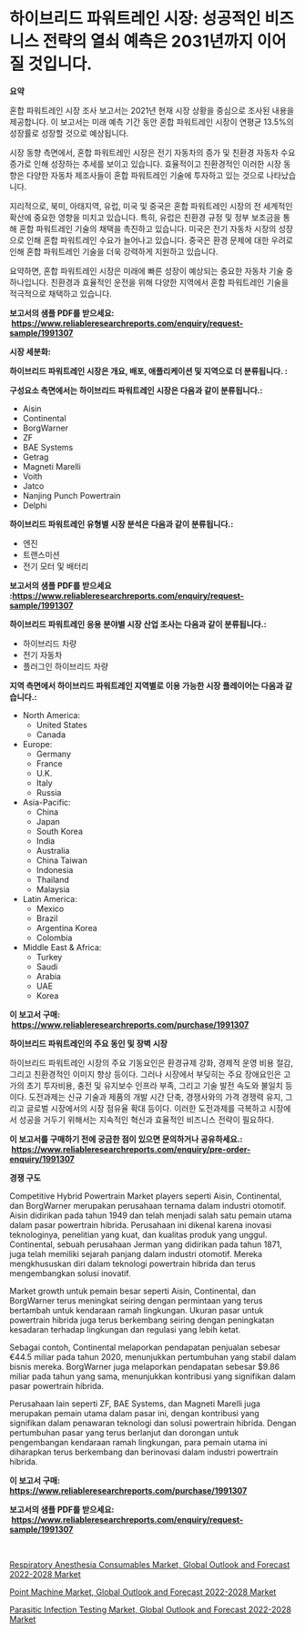 <p><h1>하이브리드 파워트레인 시장: 성공적인 비즈니스 전략의 열쇠 예측은 2031년까지 이어질 것입니다.</h1></p><p><strong>요약</strong></p>
<p><p>혼합 파워트레인 시장 조사 보고서는 2021년 현재 시장 상황을 중심으로 조사된 내용을 제공합니다. 이 보고서는 미래 예측 기간 동안 혼합 파워트레인 시장이 연평균 13.5%의 성장률로 성장할 것으로 예상됩니다.</p><p>시장 동향 측면에서, 혼합 파워트레인 시장은 전기 자동차의 증가 및 친환경 자동차 수요 증가로 인해 성장하는 추세를 보이고 있습니다. 효율적이고 친환경적인 이러한 시장 동향은 다양한 자동차 제조사들이 혼합 파워트레인 기술에 투자하고 있는 것으로 나타났습니다.</p><p>지리적으로, 북미, 아태지역, 유럽, 미국 및 중국은 혼합 파워트레인 시장의 전 세계적인 확산에 중요한 영향을 미치고 있습니다. 특히, 유럽은 친환경 규정 및 정부 보조금을 통해 혼합 파워트레인 기술의 채택을 촉진하고 있습니다. 미국은 전기 자동차 시장의 성장으로 인해 혼합 파워트레인 수요가 늘어나고 있습니다. 중국은 환경 문제에 대한 우려로 인해 혼합 파워트레인 기술을 더욱 강력하게 지원하고 있습니다.</p><p>요약하면, 혼합 파워트레인 시장은 미래에 빠른 성장이 예상되는 중요한 자동차 기술 중 하나입니다. 친환경과 효율적인 운전을 위해 다양한 지역에서 혼합 파워트레인 기술을 적극적으로 채택하고 있습니다.</p></p>
<p><strong>보고서의 샘플 PDF를 받으세요: &nbsp;<a href="https://www.reliableresearchreports.com/enquiry/request-sample/1991307">https://www.reliableresearchreports.com/enquiry/request-sample/1991307</a></strong></p>
<p><strong>시장 세분화:</strong></p>
<p><strong> 하이브리드 파워트레인 시장은 개요, 배포, 애플리케이션 및 지역으로 더 분류됩니다. :</strong></p>
<p><strong>구성요소 측면에서는 하이브리드 파워트레인 시장은 다음과 같이 분류됩니다.:</strong></p>
<p><ul><li>Aisin</li><li>Continental</li><li>BorgWarner</li><li>ZF</li><li>BAE Systems</li><li>Getrag</li><li>Magneti Marelli</li><li>Voith</li><li>Jatco</li><li>Nanjing Punch Powertrain</li><li>Delphi</li></ul></p>
<p><strong> 하이브리드 파워트레인 유형별 시장 분석은 다음과 같이 분류됩니다.:</strong></p>
<p><ul><li>엔진</li><li>트랜스미션</li><li>전기 모터 및 배터리</li></ul></p>
<p><strong>보고서의 샘플 PDF를 받으세요 :<a href="https://www.reliableresearchreports.com/enquiry/request-sample/1991307">https://www.reliableresearchreports.com/enquiry/request-sample/1991307</a></strong></p>
<p><strong> 하이브리드 파워트레인 응용 분야별 시장 산업 조사는 다음과 같이 분류됩니다.:</strong></p>
<p><ul><li>하이브리드 차량</li><li>전기 자동차</li><li>플러그인 하이브리드 차량</li></ul></p>
<p><strong>지역 측면에서 하이브리드 파워트레인 지역별로 이용 가능한 시장 플레이어는 다음과 같습니다.:</strong></p>
<p><ul>
    <li>
        North America:
        <ul>
            <li>United States</li>
            <li>Canada</li>
        </ul>
    </li>
    <li>
        Europe:
        <ul>
            <li>Germany</li>
            <li>France</li>
            <li>U.K.</li>
            <li>Italy</li>
            <li>Russia</li>
        </ul>
    </li>
    <li>
        Asia-Pacific:
        <ul>
            <li>China</li>
            <li>Japan</li>
            <li>South Korea</li>
            <li>India</li>
            <li>Australia</li>
            <li>China Taiwan</li>
            <li>Indonesia</li>
            <li>Thailand</li>
            <li>Malaysia</li>
        </ul>
    </li>
    <li>
        Latin America:
        <ul>
            <li>Mexico</li>
            <li>Brazil</li>
            <li>Argentina Korea</li>
            <li>Colombia</li>
        </ul>
    </li>
    <li>
        Middle East & Africa:
        <ul>
            <li>Turkey</li>
            <li>Saudi</li>
            <li>Arabia</li>
            <li>UAE</li>
            <li>Korea</li>
        </ul>
    </li>
    </ul></p>
<p><strong>이 보고서 구매: &nbsp;<a href="https://www.reliableresearchreports.com/purchase/1991307">https://www.reliableresearchreports.com/purchase/1991307</a></strong></p>
<p><strong>하이브리드 파워트레인의 주요 동인 및 장벽 시장</strong></p>
<p><p>하이브리드 파워트레인 시장의 주요 기동요인은 환경규제 강화, 경제적 운영 비용 절감, 그리고 친환경적인 이미지 향상 등이다. 그러나 시장에서 부딪히는 주요 장애요인은 고가의 초기 투자비용, 충전 및 유지보수 인프라 부족, 그리고 기술 발전 속도와 불일치 등이다. 도전과제는 신규 기술과 제품의 개발 시간 단축, 경쟁사와의 가격 경쟁력 유지, 그리고 글로벌 시장에서의 시장 점유율 확대 등이다. 이러한 도전과제를 극복하고 시장에서 성공을 거두기 위해서는 지속적인 혁신과 효율적인 비즈니스 전략이 필요하다.</p></p>
<p><strong>이 보고서를 구매하기 전에 궁금한 점이 있으면 문의하거나 공유하세요.: &nbsp;<a href="https://www.reliableresearchreports.com/enquiry/pre-order-enquiry/1991307">https://www.reliableresearchreports.com/enquiry/pre-order-enquiry/1991307</a></strong></p>
<p><strong>경쟁 구도</strong></p>
<p><p>Competitive Hybrid Powertrain Market players seperti Aisin, Continental, dan BorgWarner merupakan perusahaan ternama dalam industri otomotif. Aisin didirikan pada tahun 1949 dan telah menjadi salah satu pemain utama dalam pasar powertrain hibrida. Perusahaan ini dikenal karena inovasi teknologinya, penelitian yang kuat, dan kualitas produk yang unggul. Continental, sebuah perusahaan Jerman yang didirikan pada tahun 1871, juga telah memiliki sejarah panjang dalam industri otomotif. Mereka mengkhususkan diri dalam teknologi powertrain hibrida dan terus mengembangkan solusi inovatif.</p><p>Market growth untuk pemain besar seperti Aisin, Continental, dan BorgWarner terus meningkat seiring dengan permintaan yang terus bertambah untuk kendaraan ramah lingkungan. Ukuran pasar untuk powertrain hibrida juga terus berkembang seiring dengan peningkatan kesadaran terhadap lingkungan dan regulasi yang lebih ketat.</p><p>Sebagai contoh, Continental melaporkan pendapatan penjualan sebesar €44.5 miliar pada tahun 2020, menunjukkan pertumbuhan yang stabil dalam bisnis mereka. BorgWarner juga melaporkan pendapatan sebesar $9.86 miliar pada tahun yang sama, menunjukkan kontribusi yang signifikan dalam pasar powertrain hibrida.</p><p>Perusahaan lain seperti ZF, BAE Systems, dan Magneti Marelli juga merupakan pemain utama dalam pasar ini, dengan kontribusi yang signifikan dalam penawaran teknologi dan solusi powertrain hibrida. Dengan pertumbuhan pasar yang terus berlanjut dan dorongan untuk pengembangan kendaraan ramah lingkungan, para pemain utama ini diharapkan terus berkembang dan berinovasi dalam industri powertrain hibrida.</p></p>
<p><strong>이 보고서 구매: &nbsp; <a href="https://www.reliableresearchreports.com/purchase/1991307">https://www.reliableresearchreports.com/purchase/1991307</a></strong></p>
<p><strong>보고서의 샘플 PDF를 받으세요: &nbsp;<a href="https://www.reliableresearchreports.com/enquiry/request-sample/1991307">https://www.reliableresearchreports.com/enquiry/request-sample/1991307</a></strong><strong></strong></p>
<p>&nbsp;</p>
<p><p><a href="https://www.linkedin.com/pulse/respiratory-anesthesia-consumables-market-global-outlook-forecast-lc3pc?trackingId=wIlmYSO83kic5q8fYAomvg%3D%3D">Respiratory Anesthesia Consumables Market, Global Outlook and Forecast 2022-2028 Market</a></p><p><a href="https://www.linkedin.com/pulse/point-machine-market-global-outlook-forecast-2022-2028-size-share-ofdic?trackingId=Jwb0TgMlRtAx0l1CaeltvQ%3D%3D">Point Machine Market, Global Outlook and Forecast 2022-2028 Market</a></p><p><a href="https://www.linkedin.com/pulse/parasitic-infection-testing-market-global-outlook-forecast-2022-2028-6tj3c?trackingId=iXflweFAi6GacKCMH1XTlA%3D%3D">Parasitic Infection Testing Market, Global Outlook and Forecast 2022-2028 Market</a></p></p>
